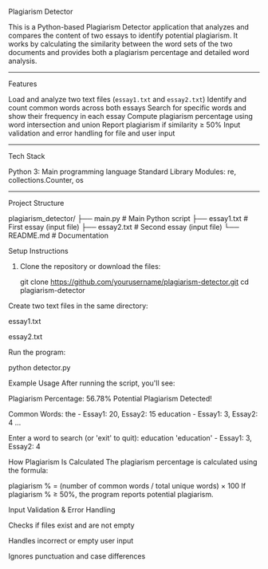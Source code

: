 Plagiarism Detector

This is a Python-based Plagiarism Detector application that analyzes and compares the content of two essays to identify potential plagiarism. It works by calculating the similarity between the word sets of the two documents and provides both a plagiarism percentage and detailed word analysis.

---

Features

Load and analyze two text files (`essay1.txt` and `essay2.txt`)
Identify and count common words across both essays
Search for specific words and show their frequency in each essay
Compute plagiarism percentage using word intersection and union
Report plagiarism if similarity ≥ 50%
Input validation and error handling for file and user input

---

Tech Stack

Python 3: Main programming language 
Standard Library Modules: re, collections.Counter, os

---

Project Structure

plagiarism_detector/
├── main.py # Main Python script
├── essay1.txt # First essay (input file)
├── essay2.txt # Second essay (input file)
└── README.md # Documentation

Setup Instructions

1. Clone the repository or download the files:

   git clone https://github.com/yourusername/plagiarism-detector.git
   cd plagiarism-detector

Create two text files in the same directory:

essay1.txt

essay2.txt

Run the program:

python detector.py

Example Usage
After running the script, you'll see:

Plagiarism Percentage: 56.78%
Potential Plagiarism Detected!

Common Words:
the - Essay1: 20, Essay2: 15
education - Essay1: 3, Essay2: 4
...

Enter a word to search (or 'exit' to quit):
education
'education' - Essay1: 3, Essay2: 4

How Plagiarism Is Calculated
The plagiarism percentage is calculated using the formula:

plagiarism % = (number of common words / total unique words) × 100
If plagiarism % ≥ 50%, the program reports potential plagiarism.

Input Validation & Error Handling

Checks if files exist and are not empty


Handles incorrect or empty user input


Ignores punctuation and case differences


